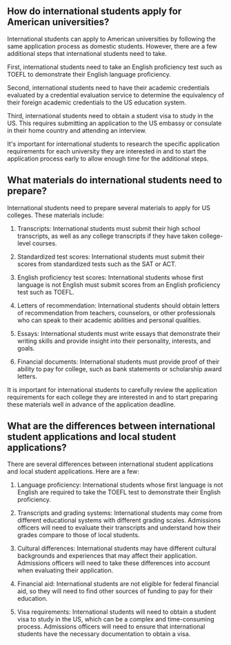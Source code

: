 ## How do international students apply for American universities?
International students can apply to American universities by following the same application process as domestic students. However, there are a few additional steps that international students need to take. 

First, international students need to take an English proficiency test such as TOEFL to demonstrate their English language proficiency. 

Second, international students need to have their academic credentials evaluated by a credential evaluation service to determine the equivalency of their foreign academic credentials to the US education system. 

Third, international students need to obtain a student visa to study in the US. This requires submitting an application to the US embassy or consulate in their home country and attending an interview. 

It's important for international students to research the specific application requirements for each university they are interested in and to start the application process early to allow enough time for the additional steps.
## What materials do international students need to prepare?
International students need to prepare several materials to apply for US colleges. These materials include:

1. Transcripts: International students must submit their high school transcripts, as well as any college transcripts if they have taken college-level courses.

2. Standardized test scores: International students must submit their scores from standardized tests such as the SAT or ACT.

3. English proficiency test scores: International students whose first language is not English must submit scores from an English proficiency test such as TOEFL.

4. Letters of recommendation: International students should obtain letters of recommendation from teachers, counselors, or other professionals who can speak to their academic abilities and personal qualities.

5. Essays: International students must write essays that demonstrate their writing skills and provide insight into their personality, interests, and goals.

6. Financial documents: International students must provide proof of their ability to pay for college, such as bank statements or scholarship award letters.

It is important for international students to carefully review the application requirements for each college they are interested in and to start preparing these materials well in advance of the application deadline.
## What are the differences between international student applications and local student applications?
There are several differences between international student applications and local student applications. Here are a few:

1. Language proficiency: International students whose first language is not English are required to take the TOEFL test to demonstrate their English proficiency.

2. Transcripts and grading systems: International students may come from different educational systems with different grading scales. Admissions officers will need to evaluate their transcripts and understand how their grades compare to those of local students.

3. Cultural differences: International students may have different cultural backgrounds and experiences that may affect their application. Admissions officers will need to take these differences into account when evaluating their application.

4. Financial aid: International students are not eligible for federal financial aid, so they will need to find other sources of funding to pay for their education.

5. Visa requirements: International students will need to obtain a student visa to study in the US, which can be a complex and time-consuming process. Admissions officers will need to ensure that international students have the necessary documentation to obtain a visa.
